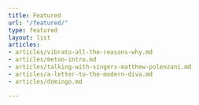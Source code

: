 ```yaml
---
title: Featured
url: "/featured/"
type: featured
layout: list
articles:
- articles/vibrato-all-the-reasons-why.md
- articles/metoo-intro.md
- articles/talking-with-singers-matthew-polenzani.md
- articles/a-letter-to-the-modern-diva.md
- articles/domingo.md

---
```

